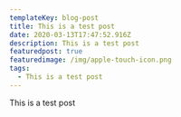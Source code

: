 ```yaml
---
templateKey: blog-post
title: This is a test post
date: 2020-03-13T17:47:52.916Z
description: This is a test post
featuredpost: true
featuredimage: /img/apple-touch-icon.png
tags:
  - This is a test post
---
```

This is a test post
